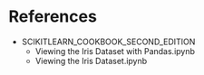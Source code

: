 # References

* SCIKITLEARN_COOKBOOK_SECOND_EDITION
  * Viewing the Iris Dataset with Pandas.ipynb
  * Viewing the Iris Dataset.ipynb